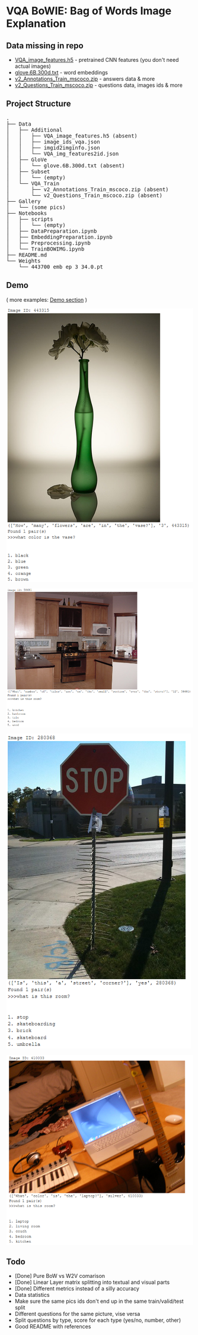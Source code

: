 # VQA BoWIE: Bag of Words Image Explanation


## Data missing in repo

* [VQA_image_features.h5](https://github.com/timbmg/NLP1-2017-VQA/blob/master/data/Readme.md) - pretrained CNN features (you don't need actual images)
* [glove.6B.300d.txt](https://nlp.stanford.edu/projects/glove/) - word embeddings
* [v2_Annotations_Train_mscoco.zip](https://visualqa.org/download.html) - answers data & more
* [v2_Questions_Train_mscoco.zip](https://visualqa.org/download.html) - questions data, images ids & more

## Project Structure
<pre>
.
├── Data
│   ├── Additional
│   │   ├── VQA_image_features.h5 (absent)
│   │   ├── image_ids_vqa.json
│   │   ├── imgid2imginfo.json
│   │   └── VQA_img_features2id.json
│   ├── GloVe
│   │   └── glove.6B.300d.txt (absent)
│   ├── Subset
│   │   └── (empty)
│   └── VQA_Train
│       ├── v2_Annotations_Train_mscoco.zip (absent)
│       └── v2_Questions_Train_mscoco.zip (absent)
├── Gallery
│   └── (some pics)
├── Notebooks
│   ├── scripts
│   │   └── (empty)
│   ├── DataPreparation.ipynb
│   ├── EmbeddingPreparation.ipynb
│   ├── Preprocessing.ipynb
│   └── TrainBOWIMG.ipynb
├── README.md
└── Weights
    └── 443700_emb_ep_3_34.0.pt
</pre>


## Demo
( more examples: [Demo section](https://github.com/McCastles/BoWIE/blob/main/Notebooks/TrainBOWIMG.ipynb) )

![alt text](https://github.com/McCastles/BoWIE/blob/main/Gallery/1.png "1")

![alt text](https://github.com/McCastles/BoWIE/blob/main/Gallery/2.png "2")

![alt text](https://github.com/McCastles/BoWIE/blob/main/Gallery/3.png "3")

![alt text](https://github.com/McCastles/BoWIE/blob/main/Gallery/4.png "4")


## Todo

* [Done] Pure BoW vs W2V comarison
* [Done] Linear Layer matrix splitting into textual and visual parts
* [Done] Different metrics instead of a silly accuracy
* Data statistics
* Make sure the same pics ids don't end up in the same train/valid/test split
* Different questions for the same picture, vise versa
* Split questions by type, score for each type (yes/no, number, other)
* Good README with references
